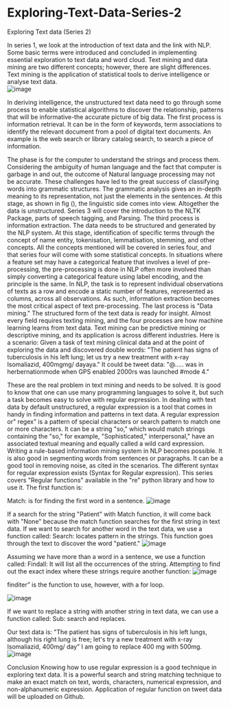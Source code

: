 # Exploring-Text-Data-Series-2
Exploring Text data (Series 2)




In series 1, we look at the introduction of text data and the link with NLP. Some basic terms were introduced and concluded in implementing essential exploration to text data and word cloud. Text mining and data mining are two different concepts; however, there are slight differences. Text mining is the application of statistical tools to derive intelligence or analyse text data.   
![image](https://user-images.githubusercontent.com/66043834/135930398-e91f2460-2a93-4061-8364-bf37c70ae130.png)


In deriving intelligence, the unstructured text data need to go through some process to enable statistical algorithms to discover the relationship, patterns that will be informative-the accurate picture of big data. The first process is information retrieval. It can be in the form of keywords, term associations to identify the relevant document from a pool of digital text documents. An example is the web search or library catalog search, to search a piece of information.


The phase is for the computer to understand the strings and process them. Considering the ambiguity of human language and the fact that computer is garbage in and out, the outcome of Natural language processing may not be accurate. These challenges have led to the great success of classifying words into grammatic structures. The grammatic analysis gives an in-depth meaning to its representation, not just the elements in the sentences. At this stage, as shown in fig (), the linguistic side comes into view. Altogether the data is unstructured. Series 3 will cover the introduction to the NLTK Package, parts of speech tagging, and Parsing.
The third process is information extraction. The data needs to be structured and generated by the NLP system. At this stage, identification of specific terms through the concept of name entity, tokenisation, lemmatisation, stemming, and other concepts. All the concepts mentioned will be covered in series four, and that series four will come with some statistical concepts. In situations where a feature set may have a categorical feature that involves a level of pre-processing, the pre-processing is done in NLP often more involved than simply converting a categorical feature using label encoding, and the principle is the same. In NLP, the task is to represent individual observations of texts as a row and encode a static number of features, represented as columns, across all observations. As such, information extraction becomes the most critical aspect of text pre-processing.
The last process is "Data mining." The structured form of the text data is ready for insight. Almost every field requires texting mining, and the four processes are how machine learning learns from text data. Text mining can be predictive mining or descriptive mining, and its application is across different industries.
Here is a scenario: Given a task of text mining clinical data and at the point of exploring the data and discovered double words: 
"The patient has signs of tuberculosis in his left lung; let us try a new treatment with x-ray Isomaliazid, 400mgmg/ dayaya."
It could be tweet data:
"@..... was in herbernationmode when GPS enabled 2000rs was launched #mode 4."

These are the real problem in text mining and needs to be solved. It is good to know that one can use many programming languages to solve it, but such a task becomes easy to solve with regular expression.
In dealing with text data by default unstructured, a regular expression is a tool that comes in handy in finding information and patterns in text data. A regular expression or" regex" is a pattern of special characters or search pattern to match one or more characters. It can be a string "so," which would match strings containing the "so," for example, "Sophisticated," interpersonal," have an associated textual meaning and equally called a wild card expression. Writing a rule-based information mining system in NLP becomes possible. It is also good in segmenting words from sentences or paragraphs.
It can be a good tool in removing noise, as cited in the scenarios. The different syntax for regular expression exists (Syntax for Regular
expression). This series covers "Regular functions" available in the "re" python library and how to use it. The first function is:

Match: is for finding the first word in a sentence.
![image](https://user-images.githubusercontent.com/66043834/135930490-5d240209-fe75-4989-af45-88f5f08ecdad.png)

If a search for the string "Patient" with Match function, it will come back with "None" because the match function searches for the first string in text data. If we want to search for another word in the text data, we use a function called:
Search: locates pattern in the strings. This function goes through the text to discover the word "patient." 
![image](https://user-images.githubusercontent.com/66043834/135930538-8595e9ca-7d53-4800-b79a-49dfc7c5d968.png)

Assuming we have more than a word in a sentence, we use a function called:
Findall: It will list all the occurrences of the string. Attempting to find out the exact index where these strings require another function:
![image](https://user-images.githubusercontent.com/66043834/135930579-ddb94376-32fa-4562-ad75-1900d2c26f81.png)

 
finditer” is the function to use, however, with a for loop.

 ![image](https://user-images.githubusercontent.com/66043834/135930604-c97cf4c4-47ec-4153-970f-34e03e16d6f5.png)
 
If we want to replace a string with another string in text data, we can use a function called:
Sub: search and replaces.

Our text data is: "The patient has signs of tuberculosis in his left lungs, although his right lung is free; let's try a new treatment with x-ray Isomaliazid, 400mg/ day” I am going to replace 400 mg with 500mg.
 ![image](https://user-images.githubusercontent.com/66043834/135930623-c822f442-0250-4bba-a468-e1526368fe42.png)


 Conclusion
Knowing how to use regular expression is a good technique in exploring text data. It is a powerful search and string matching technique to make an exact match on text, words, characters, numerical expression, and non-alphanumeric expression. Application of regular function on tweet data will be uploaded on Github.  
